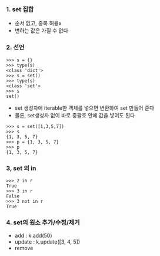 ### 1. set 집합
- 순서 없고, 중복 허용x
- 변하는 값은 가질 수 없다

### 2. 선언
~~~
>>> s = {}
>>> type(s)
<class 'dict'>
>>> s = set()
>>> type(s)
<class 'set'>
>>> s
set()
~~~
- set 생성자에 iterable한 객체를 넣으면 변환하여 set 만들어 준다
- 몰론, set생성자 없이 바로 중괄호 안에 값을 넣어도 된다
~~~
>>> s = set([1,3,5,7])
>>> s
{1, 3, 5, 7}
>>> p = {1, 3, 5, 7}
>>> p
{1, 3, 5, 7}
~~~
### 3, set 의 in
~~~
>>> 2 in r
True
>>> 3 in r
False
>>> 3 not in r
True
~~~
### 4. set의 원소 추가/수정/제거
- add : k.add(50)
- update : k.update([3, 4, 5])
- remove